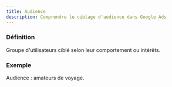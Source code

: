 ```yaml
---
title: Audience
description: Comprendre le ciblage d'audience dans Google Ads
---
```


### Définition
Groupe d'utilisateurs ciblé selon leur comportement ou intérêts.

### Exemple
Audience : amateurs de voyage.